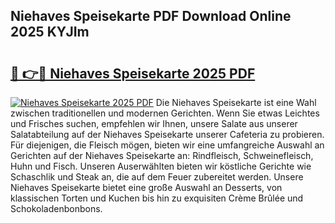 ## Niehaves Speisekarte PDF Download Online 2025 KYJIm

# <h2><a href="http://gcdqp4g.nevu.top/?p=Niehaves+Speisekarte">🔗 👉🔴 Niehaves Speisekarte 2025 PDF</a></h2>

[![Niehaves Speisekarte 2025 PDF](https://i.imgur.com/dBaPXMq.png)](http://gcdqp4g.nevu.top/?p=Niehaves+Speisekarte)
Die Niehaves Speisekarte ist eine Wahl zwischen traditionellen und modernen Gerichten. Wenn Sie etwas Leichtes und Frisches suchen, empfehlen wir Ihnen, unsere Salate aus unserer Salatabteilung auf der Niehaves Speisekarte unserer Cafeteria zu probieren. Für diejenigen, die Fleisch mögen, bieten wir eine umfangreiche Auswahl an Gerichten auf der Niehaves Speisekarte an: Rindfleisch, Schweinefleisch, Huhn und Fisch. Unseren Auserwählten bieten wir köstliche Gerichte wie Schaschlik und Steak an, die auf dem Feuer zubereitet werden. Unsere Niehaves Speisekarte bietet eine große Auswahl an Desserts, von klassischen Torten und Kuchen bis hin zu exquisiten Crème Brûlée und Schokoladenbonbons.
